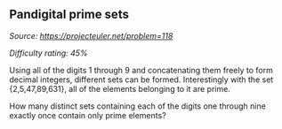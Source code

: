 Pandigital prime sets
---------------------

*Source: https://projecteuler.net/problem=118*


*Difficulty rating: 45%*

Using all of the digits 1 through 9 and concatenating them freely to
form decimal integers, different sets can be formed. Interestingly with
the set {2,5,47,89,631}, all of the elements belonging to it are prime.

How many distinct sets containing each of the digits one through nine
exactly once contain only prime elements?
